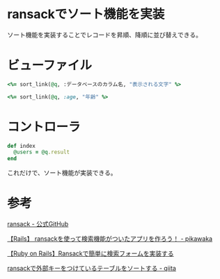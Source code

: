 # ransackでソート機能を実装

ソート機能を実装することでレコードを昇順、降順に並び替えできる。

# ビューファイル

```ruby
<%= sort_link(@q, :データベースのカラム名, "表示される文字" %>

<%= sort_link(@q, :age, "年齢" %>
```

# コントローラ

```ruby
def index
  @users = @q.result
end
```

これだけで、ソート機能が実装できる。

# 参考

[ransack - 公式GitHub](https://github.com/activerecord-hackery/ransack)

[【Rails】 ransackを使って検索機能がついたアプリを作ろう！ - pikawaka](https://pikawaka.com/rails/ransack#%E3%82%BD%E3%83%BC%E3%83%88%E6%A9%9F%E8%83%BD%E3%82%92%E5%AE%9F%E8%A3%85%E3%81%97%E3%82%88%E3%81%86)

[【Ruby on Rails】Ransackで簡単に検索フォームを実装する](https://wild-outdoorlife.com/ruby-on-rails/ransack/?utm_source=rss&utm_medium=rss&utm_campaign=ransack)

[ransackで外部キーをつけているテーブルをソートする - qiita](https://qiita.com/morioka1206/items/146858565c7cf96aaf24)